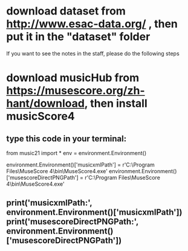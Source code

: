 # download dataset from http://www.esac-data.org/ , then put it in the "dataset" folder

If you want to see the notes in the staff, please do the following steps
# download musicHub from https://musescore.org/zh-hant/download, then install musicScore4

## type this code in your terminal:
from music21 import *
env = environment.Environment()
    
environment.Environment()['musicxmlPath'] = r'C:\Program Files\MuseScore 4\bin\MuseScore4.exe'
environment.Environment()['musescoreDirectPNGPath'] = r'C:\Program Files\MuseScore 4\bin\MuseScore4.exe'

print('musicxmlPath:', environment.Environment()['musicxmlPath'])
print('musescoreDirectPNGPath:', environment.Environment()['musescoreDirectPNGPath'])
------------------------------------------------